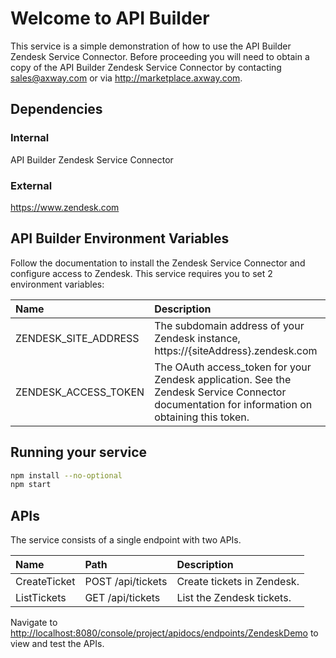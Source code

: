# Welcome to API Builder 

This service is a simple demonstration of how to use the API Builder Zendesk Service Connector.
Before proceeding you will need to obtain a copy of the API Builder Zendesk Service Connector by contacting sales@axway.com or via http://marketplace.axway.com.

## Dependencies
### Internal 
API Builder Zendesk Service Connector

### External
https://www.zendesk.com


## API Builder Environment Variables
Follow the documentation to install the Zendesk Service Connector and configure access to Zendesk. This service requires you to set 2 environment variables:

| Name                 |          Description |
|:---------------------|:---------------------|
| ZENDESK_SITE_ADDRESS | The subdomain address of your Zendesk instance, https://{siteAddress}.zendesk.com |
| ZENDESK_ACCESS_TOKEN | The OAuth access_token for your Zendesk application. See the Zendesk Service Connector documentation for information on obtaining this token. |

## Running your service

```bash
npm install --no-optional
npm start
```

## APIs

The service consists of a single endpoint with two APIs. 

| Name                 | Path               | Description                |
|:---------------------|:-------------------|:---------------------------|
| CreateTicket         | POST /api/tickets  | Create tickets in Zendesk. |
| ListTickets          | GET  /api/tickets  | List the Zendesk tickets.  |

Navigate to [http://localhost:8080/console/project/apidocs/endpoints/ZendeskDemo](http://localhost:8080/console/project/apidocs/endpoints/ZendeskDemo) to view and test the APIs.
